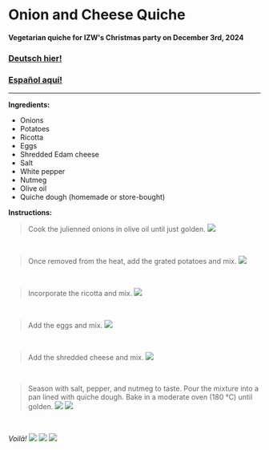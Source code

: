 # Onion and Cheese Quiche

#### Vegetarian quiche for IZW's Christmas party on December 3rd, 2024

### [Deutsch hier!](https://github.com/diegomics/izw_xmas24)

### [Español aquí!](https://github.com/diegomics/izw_xmas24/tree/main/ESP)
---
**Ingredients:**
- Onions
- Potatoes
- Ricotta
- Eggs
- Shredded Edam cheese
- Salt
- White pepper
- Nutmeg
- Olive oil
- Quiche dough (homemade or store-bought)

**Instructions:**

>Cook the julienned onions in olive oil until just golden.
![](https://github.com/diegomics/izw_xmas24/blob/main/pics/IMG_4918.jpeg)

<br/>

>Once removed from the heat, add the grated potatoes and mix.
![](https://github.com/diegomics/izw_xmas24/blob/main/pics/IMG_4919.jpeg)

<br/>

>Incorporate the ricotta and mix.
![](https://github.com/diegomics/izw_xmas24/blob/main/pics/IMG_4920.jpeg)

<br/>

>Add the eggs and mix.
![](https://github.com/diegomics/izw_xmas24/blob/main/pics/IMG_4921.jpeg)

<br/>

>Add the shredded cheese and mix.
![](https://github.com/diegomics/izw_xmas24/blob/main/pics/IMG_4922.jpeg)

<br/>

>Season with salt, pepper, and nutmeg to taste. Pour the mixture into a pan lined with quiche dough. Bake in a moderate oven (180 °C) until golden.
![](https://github.com/diegomics/izw_xmas24/blob/main/pics/IMG_4924.jpeg)
![](https://github.com/diegomics/izw_xmas24/blob/main/pics/IMG_4923.jpeg)

<br/>

*Voilà!*
![](https://github.com/diegomics/izw_xmas24/blob/main/pics/IMG_4926.jpeg)
![](https://github.com/diegomics/izw_xmas24/blob/main/pics/IMG_4925.jpeg)
![](pics/IMG_4926.jpeg)
<br/>
